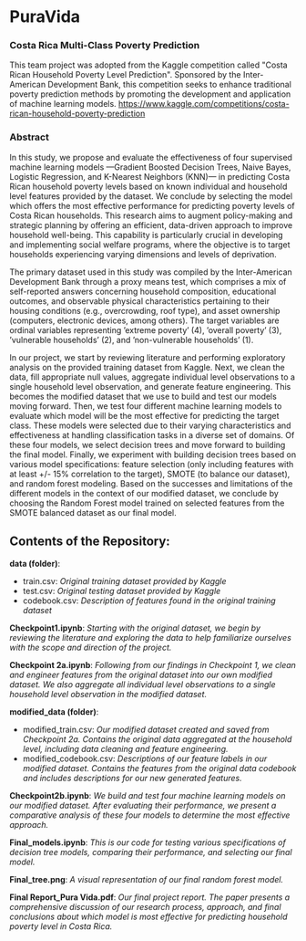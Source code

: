 # PuraVida
###   Costa Rica Multi-Class Poverty Prediction

This team project was adopted from the Kaggle competition called "Costa Rican Household Poverty Level Prediction". Sponsored by the Inter-American Development Bank, this competition seeks to enhance traditional poverty prediction methods by promoting the development and application of machine learning models.
https://www.kaggle.com/competitions/costa-rican-household-poverty-prediction

###    Abstract

In this study, we propose and evaluate the effectiveness of four supervised machine learning models —Gradient Boosted Decision Trees, Naive Bayes, Logistic Regression, and K-Nearest Neighbors (KNN)— in predicting Costa Rican household poverty levels based on known individual and household level features provided by the dataset. We conclude by selecting the model which offers the most effective performance for predicting poverty levels of Costa Rican households. This research aims to augment policy-making and strategic planning by offering an efficient, data-driven approach to improve household well-being. This capability is particularly crucial in developing and implementing social welfare programs, where the objective is to target households experiencing varying dimensions and levels of deprivation.  

The primary dataset used in this study was compiled by the Inter-American Development Bank through a proxy means test, which comprises a mix of self-reported answers concerning household composition, educational outcomes, and observable physical characteristics pertaining to their housing conditions (e.g., overcrowding, roof type), and asset ownership (computers, electronic devices, among others). The target variables are ordinal variables representing ’extreme poverty’ (4), ’overall poverty’ (3), ’vulnerable households’ (2), and ’non-vulnerable households’ (1).

In our project, we start by reviewing literature and performing exploratory analysis on the provided training dataset from Kaggle. Next, we clean the data, fill appropriate null values, aggregate individual level observations to a single household level observation, and generate feature engineering. This becomes the modified dataset that we use to build and test our models moving forward. Then, we test four different machine learning models to evaluate which model will be the most effective for predicting the target class.  These models were selected due to their varying characteristics and effectiveness at handling classification tasks in a diverse set of domains. Of these four models, we select decision trees and move forward to building the final model. Finally, we experiment with building decision trees based on various model specifications: feature selection (only including features with at least +/- 15% correlation to the target), SMOTE (to balance our dataset), and random forest modeling. Based on the successes and limitations of the different models in the context of our modified dataset, we conclude by choosing the Random Forest model trained on selected features from the SMOTE balanced dataset as our final model.





##   Contents of the Repository:

**data (folder)**:
* train.csv: *Original training dataset provided by Kaggle*
* test.csv: *Original testing dataset provided by Kaggle*
* codebook.csv: *Description of features found in the original training dataset*
    
**Checkpoint1.ipynb**: *Starting with the original dataset, we begin by reviewing the literature and exploring the data to help familiarize ourselves with the scope and direction of the project.*

**Checkpoint 2a.ipynb**: *Following from our findings in Checkpoint 1, we clean and engineer features from the original dataset into our own modified dataset. We also aggregate all individual level observations to a single household level observation in the modified dataset.* 

**modified_data (folder)**:
* modified_train.csv: *Our modified dataset created and saved from Checkpoint 2a. Contains the original data aggregated at the household level, including data cleaning and feature engineering.*
* modified_codebook.csv: *Descriptions of our feature labels in our modified dataset. Contains the features from the original data             codebook and includes descriptions for our new generated features.*
    
**Checkpoint2b.ipynb**: *We build and test four machine learning models on our modified dataset. After evaluating their performance, we present a comparative analysis of these four models to determine the most effective approach.* 

**Final_models.ipynb**: *This is our code for testing various specifications of decision tree models, comparing their performance, and selecting our final model.*

**Final_tree.png**: *A visual representation of our final random forest model.* 

**Final Report_Pura Vida.pdf**: *Our final project report. The paper presents a comprehensive discussion of our research process, approach, and final conclusions about which model is most effective for predicting household poverty level in Costa Rica.*

